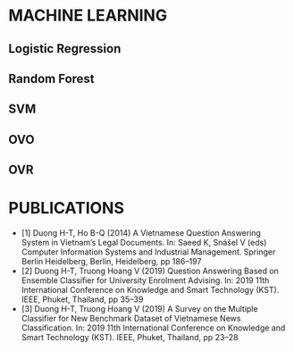 # MACHINE LEARNING

## Logistic Regression
## Random Forest
## SVM
## OVO
## OVR

# PUBLICATIONS
* [1] Duong H-T, Ho B-Q (2014) A Vietnamese Question Answering System in Vietnam’s Legal Documents. In: Saeed K, Snášel V (eds) Computer Information Systems and Industrial Management. Springer Berlin Heidelberg, Berlin, Heidelberg, pp 186–197
* [2] Duong H-T, Truong Hoang V (2019) Question Answering Based on Ensemble Classifier for University Enrolment Advising. In: 2019 11th International Conference on Knowledge and Smart Technology (KST). IEEE, Phuket, Thailand, pp 35–39
* [3] Duong H-T, Truong Hoang V (2019) A Survey on the Multiple Classifier for New Benchmark Dataset of Vietnamese News Classification. In: 2019 11th International Conference on Knowledge and Smart Technology (KST). IEEE, Phuket, Thailand, pp 23–28
